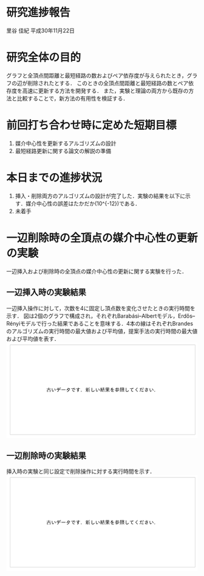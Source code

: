 研究進捗報告
================
里谷 佳紀
平成30年11月22日







# 研究全体の目的

グラフと全頂点間距離と最短経路の数およびペア依存度が与えられたとき，グラフの辺が削除されたとする．
このときの全頂点間距離と最短経路の数とペア依存度を高速に更新する方法を開発する．
また，実験と理論の両方から既存の方法と比較することで，新方法の有用性を検証する．

# 前回打ち合わせ時に定めた短期目標

1.  媒介中心性を更新するアルゴリズムの設計
2.  最短経路更新に関する論文の解説の準備

# 本日までの進捗状況

1.  挿入・削除両方のアルゴリズムの設計が完了した．実験の結果を以下に示す．媒介中心性の誤差はたかだか\(10^{-12}\)である．
2.  未着手

# 一辺削除時の全頂点の媒介中心性の更新の実験

一辺挿入および削除時の全頂点の媒介中心性の更新に関する実験を行った．

## 一辺挿入時の実験結果

一辺挿入操作に対して，次数を4に固定し頂点数を変化させたときの実行時間を示す．
図は2個のグラフで構成され，それぞれBarabási–Albertモデル，Erdős–Rényiモデルで行った結果であることを意味する．4本の線はそれぞれBrandesのアルゴリズムの実行時間の最大値および平均値，提案手法の実行時間の最大値および平均値を表す．
<img src="week26_files/figure-gfm/fig1-1.png" style="display: block; margin: auto;" />

## 一辺削除時の実験結果

挿入時の実験と同じ設定で削除操作に対する実行時間を示す．
<img src="week26_files/figure-gfm/fig2-1.png" style="display: block; margin: auto;" />
